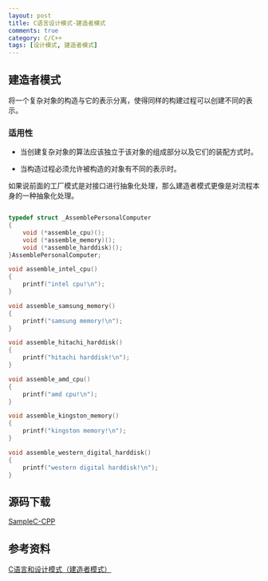 ```yaml
---
layout: post
title: C语言设计模式-建造者模式
comments: true
category: C/C++
tags: [设计模式, 建造者模式]
---
```


## 建造者模式

将一个复杂对象的构造与它的表示分离，使得同样的构建过程可以创建不同的表示。

### 适用性

*	当创建复杂对象的算法应该独立于该对象的组成部分以及它们的装配方式时。

*	当构造过程必须允许被构造的对象有不同的表示时。

如果说前面的工厂模式是对接口进行抽象化处理，那么建造者模式更像是对流程本身的一种抽象化处理。

```c

typedef struct _AssemblePersonalComputer
{
    void (*assemble_cpu)();
    void (*assemble_memory)();
    void (*assemble_harddisk)();
}AssemblePersonalComputer;

void assemble_intel_cpu()
{
    printf("intel cpu!\n");
}

void assemble_samsung_memory()
{
    printf("samsung memory!\n");
}

void assemble_hitachi_harddisk()
{
    printf("hitachi harddisk!\n");
}

void assemble_amd_cpu()
{
    printf("amd cpu!\n");
}

void assemble_kingston_memory()
{
    printf("kingston memory!\n");
}

void assemble_western_digital_harddisk()
{
    printf("western digital harddisk!\n");
}

```

## 源码下载

[SampleC-CPP](https://github.com/yxmsw2007/SampleC-CPP.git)

## 参考资料

[C语言和设计模式（建造者模式）](http://blog.csdn.net/feixiaoxing/article/details/7169888)
